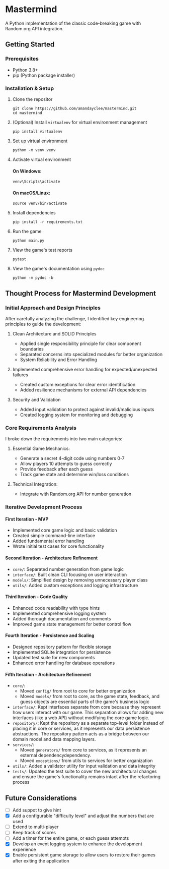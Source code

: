 # Mastermind
A Python implementation of the classic code-breaking game with Random.org API integration.

## Getting Started
### Prerequisites
- Python 3.8+
- pip (Python package installer)

### Installation & Setup

1. Clone the repositor
    ```
    git clone https://github.com/amandayclee/mastermind.git
    cd mastermind
    ```

2. (Optional) Install `virtualenv` for virtual environment management
    ```
    pip install virtualenv
    ```

2. Set up virtual environment
    ```
    python -m venv venv
    ```

3. Activate virtual environment
    #### On Windows:
    ```
    venv\Scripts\activate
    ```
    #### On macOS/Linux:
    ```
    source venv/bin/activate
    ```

4. Install dependencies
    ```
    pip install -r requirements.txt
    ```

5. Run the game
    ```
    python main.py
    ```

6. View the game's test reports
    ```
    pytest
    ```

7. View the game's documentation using `pydoc`
    ```
    python -m pydoc -b
    ```

## Thought Process for Mastermind  Development

### Initial Approach and Design Principles
After carefully analyzing the challenge, I identified key engineering principles to guide the development:

1. Clean Architecture and SOLID Principles
    - Applied single responsibility principle for clear component boundaries
    - Separated concerns into specialized modules for better organization
    - System Reliability and Error Handling

2. Implemented comprehensive error handling for expected/unexpected failures
    - Created custom exceptions for clear error identification
    - Added resilience mechanisms for external API dependencies

3. Security and Validation
    - Added input validation to protect against invalid/malicious inputs
    - Created logging system for monitoring and debugging

### Core Requirements Analysis
I broke down the requirements into two main categories:
1. Essential Game Mechanics:
    - Generate a secret 4-digit code using numbers 0-7
    - Allow players 10 attempts to guess correctly
    - Provide feedback after each guess
    - Track game state and determine win/loss conditions

2. Technical Integration:
    - Integrate with Random.org API for number generation

### Iterative Development Process
#### First Iteration - MVP
- Implemented core game logic and basic validation
- Created simple command-line interface
- Added fundamental error handling
- Wrote initial test cases for core functionality

#### Second Iteration - Architecture Refinement
- `core/`: Separated number generation from game logic
- `interface/`: Built clean CLI focusing on user interaction
- `models/`: Simplified design by removing unnecessary player class
- `utils/`: Added custom exceptions and logging infrastructure

#### Third Iteration - Code Quality
- Enhanced code readability with type hints
- Implemented comprehensive logging system
- Added thorough documentation and comments
- Improved game state management for better control flow

#### Fourth Iteration - Persistence and Scaling
- Designed repository pattern for flexible storage
- Implemented SQLite integration for persistence
- Updated test suite for new components
- Enhanced error handling for database operations

#### Fifth Iteration - Architecture Refinement
- `core/`: 
    - Moved `config/` from root to core for better organization
    - Moved `models/` from root to core, as the game state, feedback, and guess objects are essential parts of the game's business logic
- `interface/`: Kept interfaces separate from core because they represent how users interact with our game. This separation allows for adding new interfaces (like a web API) without modifying the core game logic.
- `repository/`: Kept the repository as a separate top-level folder instead of placing it in core or services, as it represents our data persistence abstractions. The repository pattern acts as a bridge between our domain model and data mapping layers.
- `services/`:
    - Moved `generators/` from core to services, as it represents an external dependencydependency.
    - Moved `exceptions/` from utils to services for better organization
- `utils/`: Added a validator utility for input validation and data integrity
- `tests/`: Updated the test suite to cover the new architectural changes and ensure the game's functionality remains intact after the refactoring process

## Future Considerations
- [ ] Add suppot to give hint
- [x] Add a configurable "difficulty level" and adjust the numbers that are used
- [ ] Extend to multi-player
- [ ] Keep track of scores
- [ ] Add a timer for the entire game, or each guess attempts
- [x] Develop an event logging system to enhance the development experience
- [x] Enable persistent game storage to allow users to restore their games after exiting the application